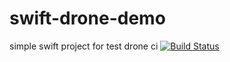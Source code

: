 # swift-drone-demo
simple swift project for test drone ci
[![Build Status](http://aixin.link:8000/api/badges/aixinyunchou/swift-drone-demo/status.svg)](http://aixin.link:8000/aixinyunchou/swift-drone-demo)
